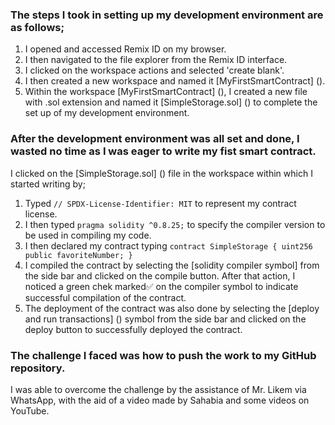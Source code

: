 ### The steps I took in setting up my development environment are as follows;
1. I opened and accessed Remix ID on my browser.
2. I then navigated to the file explorer from the Remix ID interface.
3. I clicked on the workspace actions and selected 'create blank'.
4. I then created a new workspace and named it [MyFirstSmartContract] ().
5. Within the workspace [MyFirstSmartContract] (), I created a new file with .sol extension and named it [SimpleStorage.sol] () to complete the set up of my development environment.

### After the development environment was all set and done, I wasted no time as I was eager to write my fist smart contract. 
I clicked on the [SimpleStorage.sol] () file in the workspace within which I started writing by;
1. Typed ```// SPDX-License-Identifier: MIT``` to represent my contract license.
2. I then typed ```pragma solidity ^0.8.25;``` to specify the compiler version to be used in compiling my code.
3. I then declared my contract typing ```contract SimpleStorage {
    uint256 public favoriteNumber;
}```
4. I compiled the contract by selecting the [solidity compiler symbol] from the side bar and clicked on the compile button. After that action, I noticed a green chek marked✅ on the compiler symbol to indicate successful compilation of the contract.
5. The deployment of the contract was also done by selecting the [deploy and run transactions] () symbol from the side bar and clicked on the deploy button to successfully deployed the contract.

### The challenge I faced was how to push the work to my GitHub repository.
I was able to overcome the challenge by the assistance of Mr. Likem via WhatsApp, with the aid of a video made by Sahabia and some videos on YouTube.

